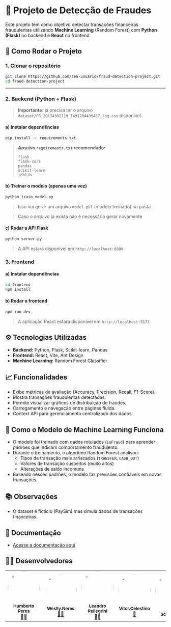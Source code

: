# 🔎 Projeto de Detecção de Fraudes

Este projeto tem como objetivo detectar transações financeiras fraudulentas utilizando **Machine Learning** (Random Forest) com **Python (Flask)** no backend e **React** no frontend.

## 🚀 Como Rodar o Projeto

### 1. Clonar o repositório

```bash
git clone https://github.com/seu-usuario/fraud-detection-project.git
cd fraud-detection-project
```

---

### 2. Backend (Python + Flask)

> **Importante:** já precisa ter o arquivo `dataset/PS_20174392719_1491204439457_log.csv` disponível.

#### a) Instalar dependências

```bash
pip install -r requirements.txt
```

> **Arquivo `requirements.txt` recomendado:**
>
> ```
> flask
> flask-cors
> pandas
> scikit-learn
> joblib
> ```

#### b) Treinar o modelo (apenas uma vez)

```bash
python train_model.py
```

> Isso vai gerar um arquivo `model.pkl` (modelo treinado) na pasta.

> Caso o arquivo já exista não é necessário gerar novamente

#### c) Rodar a API Flask

```bash
python server.py
```

> A API estará disponível em `http://localhost:8000`

### 3. Frontend

#### a) Instalar dependências

```bash
cd frontend
npm install
```

#### b) Rodar o frontend

```bash
npm run dev
```

> A aplicação React estará disponível em `http://localhost:5173`

## ⚙️ Tecnologias Utilizadas

- **Backend:** Python, Flask, Scikit-learn, Pandas
- **Frontend:** React, Vite, Ant Design
- **Machine Learning:** Random Forest Classifier

## 📈 Funcionalidades

- Exibe métricas de avaliação (Accuracy, Precision, Recall, F1-Score).
- Mostra transações fraudulentas detectadas.
- Permite visualizar gráficos de distribuição de fraudes.
- Carregamento e navegação entre páginas fluída.
- Context API para gerenciamento centralizado dos dados.

## 🧠 Como o Modelo de Machine Learning Funciona

- O modelo foi treinado com dados rotulados (`isFraud`) para aprender padrões que indicam comportamento fraudulento.
- Durante o treinamento, o algoritmo Random Forest analisou:
  - Tipos de transação mais arriscados (`TRANSFER`, `CASH_OUT`)
  - Valores de transação suspeitos (muito altos)
  - Alterações de saldo incomuns
- Baseado nesses padrões, o modelo faz previsões confiáveis em novas transações.

## 📚 Observações

- O dataset é fictício (PaySim) mas simula dados de transações financeiras.

## 📝 Documentação

- [Acesse a documentação aqui](https://www.overleaf.com/read/rnhmgpvnjsbg#1f51ae)

## 👨‍💻 Desenvolvedores

<table align="center">
  <tr>
     <td align="center"><a href="https://github.com/humberto-peres"><img style="border-radius: 50%;" src="https://avatars.githubusercontent.com/u/118866895?s=400&u=a12412e21705d58ab604be67c1e1431c80174b64&v=4" width="100px;" alt=""/><br /><sub><b>Humberto Peres</b></sub></a><br /><a href="https://rocketseat.com.br/" title="Rocketseat">👨‍🚀</a></td>
    <td align="center"><a href="https://github.com/WesllyHn"><img style="border-radius: 50%;" src="https://avatars.githubusercontent.com/u/117309594?v=4" width="100px;" alt=""/><br /><sub><b>Weslly Neres</b></sub></a><br /><a href="https://rocketseat.com.br/" title="Rocketseat">👨‍🚀</a></td>
    <td align="center"><a href="https://github.com/Pellegr1n1"><img style="border-radius: 50%;" src="https://avatars.githubusercontent.com/u/119978954?v=4" width="100px;" alt=""/><br /><sub><b>Leandro Pellegrini</b></sub></a><br /><a href="https://rocketseat.com.br/" title="Rocketseat">👨‍🚀</a></td>
    <td align="center"><a href="https://github.com/v0cs"><img style="border-radius: 50%;" src="https://avatars.githubusercontent.com/u/104214178?v=4" width="100px;" alt=""/><br /><sub><b>Vítor Celestino</b></sub></a><br /><a href="https://rocketseat.com.br/" title="Rocketseat">🚀</a></td>
    <td align="center"><a href="https://github.com/icl00ud"><img style="border-radius: 50%;" src="https://avatars.githubusercontent.com/u/98751190?v=4" width="100px;" alt=""/><br /><sub><b>Israel Schroeder</b></sub></a><br /><a href="https://github.com/icl00ud" title="Israel Moreira"></a></td>
  </tr>
</table>
